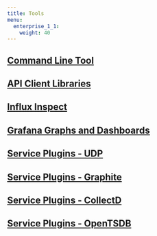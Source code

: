 ```yaml
---
title: Tools
menu:
  enterprise_1_1:
    weight: 40
---
```


## [Command Line Tool](/enterprise/v1.1/tools/command-line-tools/)
## [API Client Libraries](/influxdb/v1.1/tools/api_client_libraries/)
## [Influx Inspect](/influxdb/v1.1/tools/influx_inspect/)
## [Grafana Graphs and Dashboards](http://docs.grafana.org/datasources/influxdb/)
## [Service Plugins - UDP](https://github.com/influxdata/influxdb/blob/master/services/udp/README.md)
## [Service Plugins - Graphite](https://github.com/influxdata/influxdb/blob/master/services/graphite/README.md)
## [Service Plugins - CollectD](https://github.com/influxdata/influxdb/blob/master/services/collectd/README.md)
## [Service Plugins - OpenTSDB](https://github.com/influxdata/influxdb/blob/master/services/opentsdb/README.md)
